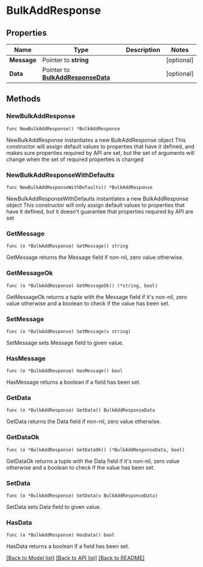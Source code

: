 # BulkAddResponse

## Properties

Name | Type | Description | Notes
------------ | ------------- | ------------- | -------------
**Message** | Pointer to **string** |  | [optional] 
**Data** | Pointer to [**BulkAddResponseData**](BulkAddResponseData.md) |  | [optional] 

## Methods

### NewBulkAddResponse

`func NewBulkAddResponse() *BulkAddResponse`

NewBulkAddResponse instantiates a new BulkAddResponse object
This constructor will assign default values to properties that have it defined,
and makes sure properties required by API are set, but the set of arguments
will change when the set of required properties is changed

### NewBulkAddResponseWithDefaults

`func NewBulkAddResponseWithDefaults() *BulkAddResponse`

NewBulkAddResponseWithDefaults instantiates a new BulkAddResponse object
This constructor will only assign default values to properties that have it defined,
but it doesn't guarantee that properties required by API are set

### GetMessage

`func (o *BulkAddResponse) GetMessage() string`

GetMessage returns the Message field if non-nil, zero value otherwise.

### GetMessageOk

`func (o *BulkAddResponse) GetMessageOk() (*string, bool)`

GetMessageOk returns a tuple with the Message field if it's non-nil, zero value otherwise
and a boolean to check if the value has been set.

### SetMessage

`func (o *BulkAddResponse) SetMessage(v string)`

SetMessage sets Message field to given value.

### HasMessage

`func (o *BulkAddResponse) HasMessage() bool`

HasMessage returns a boolean if a field has been set.

### GetData

`func (o *BulkAddResponse) GetData() BulkAddResponseData`

GetData returns the Data field if non-nil, zero value otherwise.

### GetDataOk

`func (o *BulkAddResponse) GetDataOk() (*BulkAddResponseData, bool)`

GetDataOk returns a tuple with the Data field if it's non-nil, zero value otherwise
and a boolean to check if the value has been set.

### SetData

`func (o *BulkAddResponse) SetData(v BulkAddResponseData)`

SetData sets Data field to given value.

### HasData

`func (o *BulkAddResponse) HasData() bool`

HasData returns a boolean if a field has been set.


[[Back to Model list]](../README.md#documentation-for-models) [[Back to API list]](../README.md#documentation-for-api-endpoints) [[Back to README]](../README.md)


